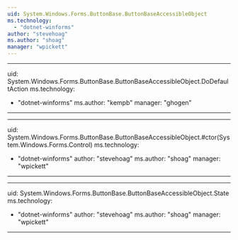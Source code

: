 ```yaml
---
uid: System.Windows.Forms.ButtonBase.ButtonBaseAccessibleObject
ms.technology: 
  - "dotnet-winforms"
author: "stevehoag"
ms.author: "shoag"
manager: "wpickett"
---
```


---
uid: System.Windows.Forms.ButtonBase.ButtonBaseAccessibleObject.DoDefaultAction
ms.technology: 
  - "dotnet-winforms"
ms.author: "kempb"
manager: "ghogen"
---

---
uid: System.Windows.Forms.ButtonBase.ButtonBaseAccessibleObject.#ctor(System.Windows.Forms.Control)
ms.technology: 
  - "dotnet-winforms"
author: "stevehoag"
ms.author: "shoag"
manager: "wpickett"
---

---
uid: System.Windows.Forms.ButtonBase.ButtonBaseAccessibleObject.State
ms.technology: 
  - "dotnet-winforms"
author: "stevehoag"
ms.author: "shoag"
manager: "wpickett"
---

